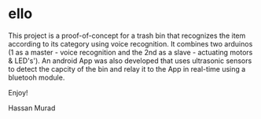 # ello

This project is a proof-of-concept for a trash bin that recognizes the item according to its category using voice recognition. It combines two arduinos (1 as a master - voice recognition and the 2nd as a slave - actuating motors & LED's'). An android App was also developed that uses ultrasonic sensors to detect the capcity of the bin and relay it to the App in real-time using a bluetooh module. 

Enjoy!

Hassan Murad
